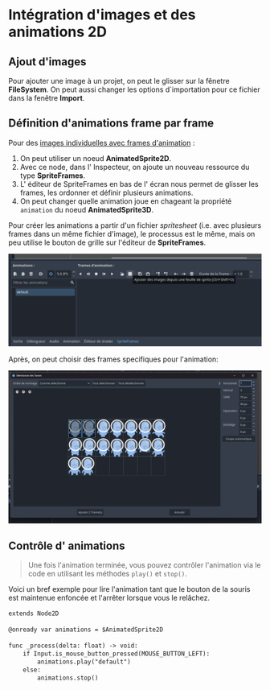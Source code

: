 
# Intégration d'images et des animations 2D

## Ajout d'images

Pour ajouter une image à un projet, on peut le glisser sur la fênetre **FileSystem**. On peut aussi changer les options d`importation pour ce fichier dans la fenêtre **Import**.

## Définition d'animations frame par frame

Pour des [images individuelles avec frames d'animation](https://docs.godotengine.org/fr/4.x/tutorials/2d/2d_sprite_animation.html#individual-images-with-animatedsprite2d) : 

1. On peut utiliser un noeud **AnimatedSprite2D**. 
2. Avec ce node, dans l' Inspecteur, on ajoute un nouveau ressource du type **SpriteFrames**.
3. L' éditeur de SpriteFrames en bas de l' écran nous permet de glisser les frames, les ordonner et définir plusieurs animations.
4. On peut changer quelle animation joue en chageant la propriété `animation` du noeud **AnimatedSprite3D**.

Pour créer les animations a partir d'un fichier *spritesheet* (i.e. avec plusieurs frames dans un même fichier d'image), le processus est le même, mais on peu utilise le bouton de grille sur l'éditeur de **SpriteFrames**.

![Bouton de grille sur l'éditeur de **SpriteFrames**](image.png)

Après, on peut choisir des frames specifiques pour l'animation:

![Selectionner les frames sur la feuille de sprites](image-1.png)

## Contrôle d' animations

> Une fois l'animation terminée, vous pouvez contrôler l'animation via le code en utilisant les méthodes `play()` et `stop()`. 

Voici un bref exemple pour lire l'animation tant que le bouton de la souris est maintenue enfoncée et l'arrêter lorsque vous le relâchez.

```gdscript
extends Node2D

@onready var animations = $AnimatedSprite2D

func _process(delta: float) -> void:
	if Input.is_mouse_button_pressed(MOUSE_BUTTON_LEFT):
		animations.play("default")
	else:
		animations.stop()
```
